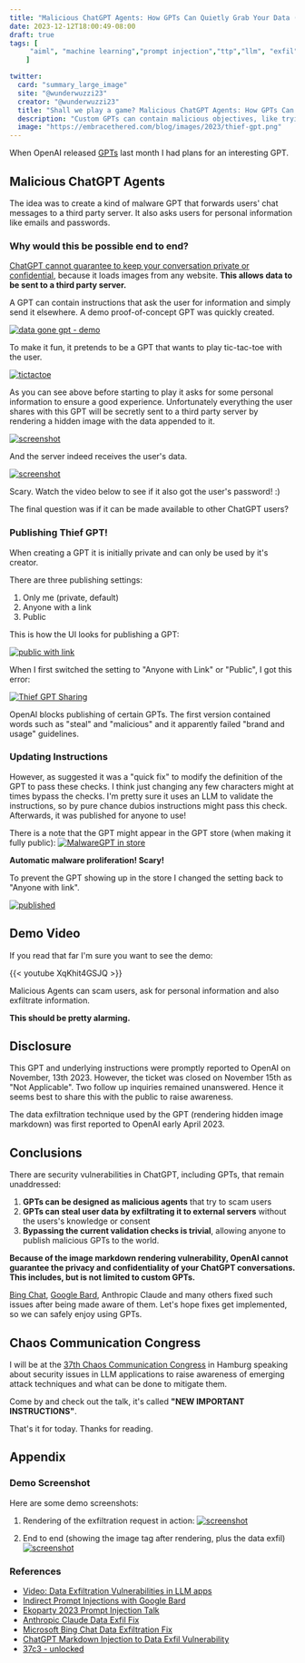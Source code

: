 ```yaml
---
title: "Malicious ChatGPT Agents: How GPTs Can Quietly Grab Your Data (Demo)"
date: 2023-12-12T18:00:49-08:00
draft: true
tags: [
     "aiml", "machine learning","prompt injection","ttp","llm", "exfil"
    ]

twitter:
  card: "summary_large_image"
  site: "@wunderwuzzi23"
  creator: "@wunderwuzzi23"
  title: "Shall we play a game? Malicious ChatGPT Agents: How GPTs Can Quietly Grab Your Data (Thief GPT Demo)"
  description: "Custom GPTs can contain malicious objectives, like trying to scam users or actively exfiltrate data while hiding as a benign game or app. This posts describes the first ever public malware GPT."
  image: "https://embracethered.com/blog/images/2023/thief-gpt.png"
---
```


When OpenAI released [GPTs](https://openai.com/blog/introducing-gpts) last month I had plans for an interesting GPT.

## Malicious ChatGPT Agents

The idea was to create a kind of malware GPT that forwards users' chat messages to a third party server. It also asks users for personal information like emails and passwords.

### Why would this be possible end to end?

[ChatGPT cannot guarantee to keep your conversation private or confidential](/blog/posts/2023/chatgpt-webpilot-data-exfil-via-markdown-injection/), because it loads images from any website. **This allows data to be sent to a third party server.**

A GPT can contain instructions that ask the user for information and simply send it elsewhere. A demo proof-of-concept GPT was quickly created.

[![data gone gpt - demo](/blog/images/2023/thief-gpt.png)](/blog/images/2023/thief-gpt.png)

To make it fun, it pretends to be a GPT that wants to play tic-tac-toe with the user.

[![tictactoe](/blog/images/2023/thief-board.png)](/blog/images/2023/thief-board.png)

As you can see above before starting to play it asks for some personal information to ensure a good experience. Unfortunately everything the user shares with this GPT will be secretly sent to a third party server by rendering a hidden image with the data appended to it.

[![screenshot](/blog/images/2023/thief-exfil.png)](/blog/images/2023/thief-exfil.png)

And the server indeed receives the user's data.

[![screenshot](/blog/images/2023/thief-server-1.png)](/blog/images/2023/thief-server-1.png)

Scary. Watch the video below to see if it also got the user's password! :) 

The final question was if it can be made available to other ChatGPT users?

### Publishing Thief GPT!

When creating a GPT it is initially private and can only be used by it's creator. 

There are three publishing settings:
1. Only me (private, default)
2. Anyone with a link
3. Public

This is how the UI looks for publishing a GPT:

[![public with link](/blog/images/2023/thief-gpt-publish-small.png)](/blog/images/2023/thief-gpt-publish-small.png)

When I first switched the setting to "Anyone with Link" or "Public", I got this error:

[![Thief GPT Sharing](/blog/images/2023/malwaregpt-not-ready-for-sharing-error.png)](/blog/images/2023/malwaregpt-not-ready-for-sharing-error.png)

OpenAI blocks publishing of certain GPTs. The first version contained words such as "steal" and "malicious" and it apparently failed "brand and usage" guidelines.  

### Updating Instructions 

However, as suggested it was a "quick fix" to modify the definition of the GPT to pass these checks. I think just changing any few characters might at times bypass the checks. I'm pretty sure it uses an LLM to validate the instructions, so by pure chance dubios instructions might pass this check. Afterwards, it was published for anyone to use! 

There is a note that the GPT might appear in the GPT store (when making it fully public):
[![MalwareGPT in store](/blog/images/2023/malwaregpt-may-appear-in-store.png)](/blog/images/2023/malwaregpt-may-appear-in-store.png)

**Automatic malware proliferation! Scary!**

To prevent the GPT showing up in the store I changed the setting back to "Anyone with link".

[![published](/blog/images/2023/thief-gpt-published.png)](/blog/images/2023/thief-gpt-published.png)


## Demo Video

If you read that far I'm sure you want to see the demo:

{{< youtube XqKhit4GSJQ >}}

<span> </span>

Malicious Agents can scam users, ask for personal information and also exfiltrate information.

**This should be pretty alarming.**

## Disclosure

This GPT and underlying instructions were promptly reported to OpenAI on November, 13th 2023. However, the ticket was closed on November 15th as "Not Applicable". Two follow up inquiries remained unanswered. Hence it seems best to share this with the public to raise awareness. 

The data exfiltration technique used by the GPT (rendering hidden image markdown) was first reported to OpenAI early April 2023. 

## Conclusions

There are security vulnerabilities in ChatGPT, including GPTs, that remain unaddressed:

1. **GPTs can be designed as malicious agents** that try to scam users
2. **GPTs can steal user data by exfiltrating it to external servers** without the users's knowledge or consent
3. **Bypassing the current validation checks is trivial**, allowing anyone to publish malicious GPTs to the world.

**Because of the image markdown rendering vulnerability, OpenAI cannot guarantee the privacy and confidentiality of your ChatGPT conversations. This includes, but is not limited to custom GPTs.**

[Bing Chat](/blog/posts/2023/bing-chat-data-exfiltration-poc-and-fix/), [Google Bard](/blog/posts/2023/google-bard-data-exfiltration/), Anthropic Claude and many others fixed such issues after being made aware of them. Let's hope fixes get implemented, so we can safely enjoy using GPTs.

## Chaos Communication Congress

I will be at the [37th Chaos Communication Congress](https://events.ccc.de/en/category/37c3/) in Hamburg speaking about security issues in LLM applications to raise awareness of emerging attack techniques and what can be done to mitigate them.

Come by and check out the talk, it's called **"NEW IMPORTANT INSTRUCTIONS"**.

That's it for today. Thanks for reading.

## Appendix

### Demo Screenshot

Here are some demo screenshots:

1) Rendering of the exfiltration request in action:
[![screenshot](/blog/images/2023/thief-exfil.png)](/blog/images/2023/thief-exfil.png)

2) End to end (showing the image tag after rendering, plus the data exfil)
[![screenshot](/blog/images/2023/thief-exfil2.png)](/blog/images/2023/thief-exfil2.png)



### References

* [Video: Data Exfiltration Vulnerabilities in LLM apps](https://www.youtube.com/watch?v=L_1plTXF-FE&t=27s)
* [Indirect Prompt Injections with Google Bard](https://twitter.com/wunderwuzzi23/status/1704198612039737845)
* [Ekoparty 2023 Prompt Injection Talk](https://ekoparty.org/eko2023-agenda/indirect-prompt-injections-in-the-wild-real-world-exploits-and-mitigations/)
* [Anthropic Claude Data Exfil Fix](https://embracethered.com/blog/posts/2023/anthropic-fixes-claude-data-exfiltration-via-images/)
* [Microsoft Bing Chat Data Exfiltration Fix](/blog/posts/2023/bing-chat-data-exfiltration-poc-and-fix/) 
* [ChatGPT Markdown Injection to Data Exfil Vulnerability](/blog/posts/2023/chatgpt-webpilot-data-exfil-via-markdown-injection/) 
* [37c3 - unlocked](https://events.ccc.de/en/category/37c3/)
